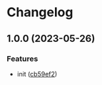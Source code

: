 # Changelog

## 1.0.0 (2023-05-26)


### Features

* init ([cb59ef2](https://github.com/murolem/vite-template-vanilla-ts-lib-mode/commit/cb59ef2ccedf38171d924ba524082d9d4a7ab672))
